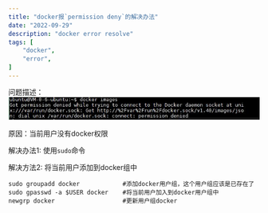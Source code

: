 ```yaml
---
title: "docker报`permission deny`的解决办法"
date: "2022-09-29"
description: "docker error resolve"
tags: [
    "docker",
	"error",
]
---
```


问题描述：![](https://github.com/forest2code/blog/raw/master/img/dockererror.jpg)

原因：当前用户没有docker权限

解决办法1: 使用`sudo`命令

解决方法2: 将当前用户添加到docker组中

```
sudo groupadd docker			#添加docker用户组，这个用户组应该是已存在了
sudo gpasswd -a $USER docker	#将当前用户加入到docker用户组中
newgrp docker					#更新用户组docker

```
